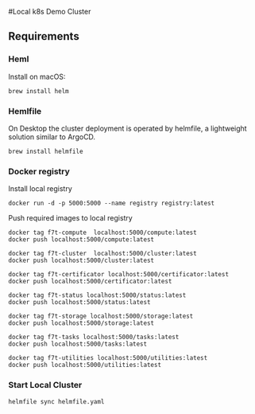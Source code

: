 #Local k8s Demo Cluster


## Requirements

### Heml

Install on macOS:
```console
brew install helm
```

### Hemlfile
On Desktop the cluster deployment is operated by helmfile, a lightweight solution similar to ArgoCD.
```console
brew install helmfile
```

### Docker registry
Install local registry
```console
docker run -d -p 5000:5000 --name registry registry:latest
```

Push required images to local registry
```console
docker tag f7t-compute  localhost:5000/compute:latest
docker push localhost:5000/compute:latest

docker tag f7t-cluster  localhost:5000/cluster:latest
docker push localhost:5000/cluster:latest

docker tag f7t-certificator localhost:5000/certificator:latest
docker push localhost:5000/certificator:latest

docker tag f7t-status localhost:5000/status:latest
docker push localhost:5000/status:latest

docker tag f7t-storage localhost:5000/storage:latest
docker push localhost:5000/storage:latest

docker tag f7t-tasks localhost:5000/tasks:latest
docker push localhost:5000/tasks:latest

docker tag f7t-utilities localhost:5000/utilities:latest
docker push localhost:5000/utilities:latest

```

### Start Local Cluster
```console
helmfile sync helmfile.yaml
```